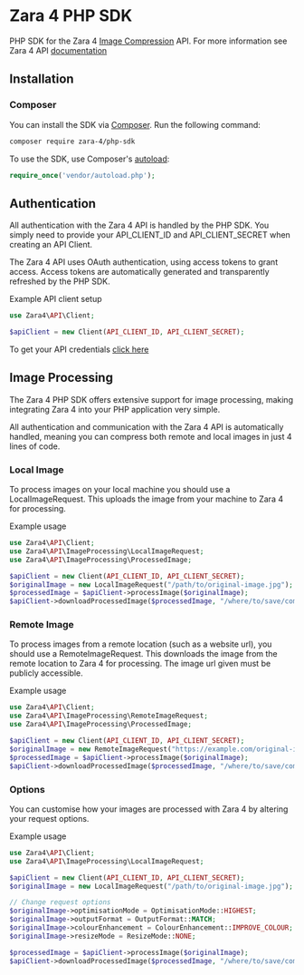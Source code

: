 # Zara 4 PHP SDK

PHP SDK for the Zara 4 [Image Compression](https://zara4.com) API. For more information see Zara 4 API [documentation](https://zara4.com/docs/getting-started/welcome)


## Installation

### Composer

You can install the SDK via [Composer](http://getcomposer.org/). Run the following command:

```bash
composer require zara-4/php-sdk
```

To use the SDK, use Composer's [autoload](https://getcomposer.org/doc/00-intro.md#autoloading):

```php
require_once('vendor/autoload.php');
```




## Authentication

All authentication with the Zara 4 API is handled by the PHP SDK. You simply need to provide your API_CLIENT_ID and API_CLIENT_SECRET when creating an API Client.

The Zara 4 API uses OAuth authentication, using access tokens to grant access. Access tokens are automatically generated and transparently refreshed by the PHP SDK.

Example API client setup
```php
use Zara4\API\Client;

$apiClient = new Client(API_CLIENT_ID, API_CLIENT_SECRET);
```

To get your API credentials [click here](https://zara4.com/account/api-clients)





## Image Processing

The Zara 4 PHP SDK offers extensive support for image processing, making integrating Zara 4 into your PHP application very simple.

All authentication and communication with the Zara 4 API is automatically handled, meaning you can compress both remote and local images in just 4 lines of code.


### Local Image

To process images on your local machine you should use a LocalImageRequest. This uploads the image from your machine to Zara 4 for processing.

Example usage
```php
use Zara4\API\Client;
use Zara4\API\ImageProcessing\LocalImageRequest;
use Zara4\API\ImageProcessing\ProcessedImage;

$apiClient = new Client(API_CLIENT_ID, API_CLIENT_SECRET);
$originalImage = new LocalImageRequest("/path/to/original-image.jpg");
$processedImage = $apiClient->processImage($originalImage);
$apiClient->downloadProcessedImage($processedImage, "/where/to/save/compressed-image.jpg");
```


### Remote Image

To process images from a remote location (such as a website url), you should use a RemoteImageRequest. This downloads the image from the remote location to Zara 4 for processing. The image url given must be publicly accessible.

Example usage
```php
use Zara4\API\Client;
use Zara4\API\ImageProcessing\RemoteImageRequest;
use Zara4\API\ImageProcessing\ProcessedImage;

$apiClient = new Client(API_CLIENT_ID, API_CLIENT_SECRET);
$originalImage = new RemoteImageRequest("https://example.com/original-image.jpg");
$processedImage = $apiClient->processImage($originalImage);
$apiClient->downloadProcessedImage($processedImage, "/where/to/save/compressed-image.jpg");
```


### Options

You can customise how your images are processed with Zara 4 by altering your request options.

Example usage
```php
use Zara4\API\Client;
use Zara4\API\ImageProcessing\LocalImageRequest;

$apiClient = new Client(API_CLIENT_ID, API_CLIENT_SECRET);
$originalImage = new LocalImageRequest("/path/to/original-image.jpg");

// Change request options
$originalImage->optimisationMode = OptimisationMode::HIGHEST;
$originalImage->outputFormat = OutputFormat::MATCH;
$originalImage->colourEnhancement = ColourEnhancement::IMPROVE_COLOUR;
$originalImage->resizeMode = ResizeMode::NONE;

$processedImage = $apiClient->processImage($originalImage);
$apiClient->downloadProcessedImage($processedImage, "/where/to/save/compressed-image.jpg");
```